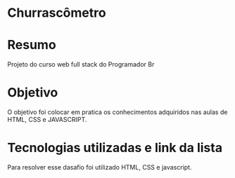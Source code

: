 # Churrascômetro

<h1> Resumo </h1>
<p>Projeto do curso web full stack do Programador Br </p>

<h1>Objetivo</h1>

<p>O objetivo foi colocar em pratica os conhecimentos adquiridos nas aulas de HTML, CSS e JAVASCRIPT.</p>

 <h1>Tecnologias utilizadas e link da lista</h1>

Para resolver esse dasafio foi utilizado HTML, CSS e javascript.

